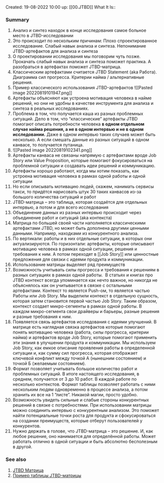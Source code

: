 Created: 19-08-2022 10:00
up: [[00.JTBD]]
What It Is::

### Summary
1. Анализ и синтез находок в конце исследования самое больное место в JTBD-исследовании
2. Это происходит по нескольким причинам: Плохо спроектированное исследование. Слабый навык анализа и синтеза. Непонимание JTBD-артефактов для анализа и синтеза
3. О проектировании исследования мы поговорим чуть позже. Прокачать слабый навык анализа и синтеза поможет практика. А разобраться в артефактах поможет JTBD-матрица. 
4. Классическим артефактами считается JTBD Statement (aka Работа). Диаграмма сил прогресса. Критерии найма / альтернативные решения.
5. Пример классического использования JTBD-артефактов ![[Pasted image 20220819101947.png]]
6. Артефакты объясняют как устроена мотивация человека в найме решений, но они не удобны в качестве инструмента для анализа и синтеза в реальных исследованиях. 
7. Проблема в том, что получается каша из разных проблемных ситуаций. Дело в том, что “классические” артефакты JTBD помогают описать потребности человека **в одном отдельном случае найма решения, а не в одном интервью и не в одном исследовании.** Даже в одном интервью таких случаев может быть несколько. А если смешать данные из разных ситуаций в одном канвасе, то получается путаница.
8. ![[Pasted image 20220819102341.png]]
9. Артефакты канваса не связаны напрямую с артефактами вроде Job Story или Value Proposition, которые помогают фокусироваться на проблемной ситуации и создавать идеи решений и коммуникацию.
10. Артефакты хорошо работают, когда мы хотим показать, как устроена мотивация человека в рамках одной работы и одной ситуации
11. Но если описывать мотивацию людей, скажем, нанимать сервисы такси, то придётся нарисовать штук 30 таких канвасов из-за большого количества ситуаций и работ
12. JTBD-матрица – это таблица, которая создаётся для отдельных интервью, а потом и для всего исследования
13. Объединение данных из разных интервью происходит через объединение работ и ситуаций (aka контекста)
14. Матрица по большей своей части наполняется классическими артефактами JTBD, но может быть дополнена другими ценными данными. Например, находками из конкурентного анализа.
15. По вертикали: работы и в них отдельные ситуации, в которых они актуализируются. По горизонтали: артефакты, которые описывают мотивацию человека в рамках одной ситуации, решения и требования к ним. А потом переходят в [[Job Story]] или ценностные предложения для связки с идеями продукта и коммуникации.
16. Использование матрицы выделяет ряд преимуществ
17. Возможность учитывать силы прогресса и требования к решениям в разных ситуациях в рамках одной работы.  В статьях и книгах про JTBD контекст всегда упоминается как нечто важное, но никогда не объяснялось как он учитывается в связке с остальными артефактами. Контекст то является Push-ом, то является частью Работы или Job Story. Мы выделили контекст в отдельную сущность, которая затем становится первой частью Job Story. Таким образом, контекст создает микро-сегменты в рамках одной работы. В каждом микро-сегмента свои драйверы и барьеры, разные решения и разные требования к ним.
18. Появляется связь артефактов исследования с идеями улучшений. В матрице есть наглядная связка артефактов которые помогают понять мотивацию человека (работа, силы прогресса, критерии найма) и артефактов вроде Job Story, которые помогают применить эти знания в улучшении продукта и коммуникации. Мы используем Job Story, как емкое описание проявления работы в определенной ситуации и, как сумму сил прогресса, которая отображает ключевой конфликт между точкой А (нынешним состоянием) и точкой Б (желаемым состоянием).
19. Формат позволяет учитывать большое количество работ и проблемных ситуаций. В итоге настоящего исследования, в среднем, получается от 3 до 10 работ. В каждой работе по несколько контекстов. Формат таблицы позволяет работать с ними нескольким людям одновременно в процессе анализа, а потом хранить их все на 1 “листе”. Никакой магии, просто удобно.
20. Возможность увидеть сильные и слабые стороны конкурентных решений в связке с потребностями. При использовании матрицы можно соединить интервью с конкурентным анализом. Это поможет найти потенциальные точки роста для продукта и сфокусироваться на создании преимуществ, которые отберут пользователей у конкурентов.
21. Нужно держать в голове, что JTBD-матрица – это решение. И, как любое решение, оно нанимается для определённой работы. Может работать отлично в одной ситуации и быть абсолютно бесполезным в другой.


### See also
1. [JTBD Матрица](https://dkapaev.medium.com/jtbd-%D0%BC%D0%B0%D1%82%D1%80%D0%B8%D1%86%D0%B0-91edd70fbf32) 
2. [Пример таблицы JTBD-матрицы](https://docs.google.com/spreadsheets/d/1es8BBGCRBbi2nuJP-kqIe_UHxuxecENTBIbIZOlBBD8/edit?usp=sharing) 